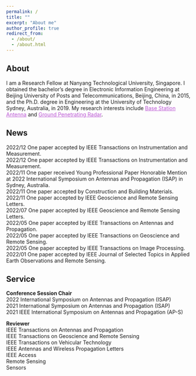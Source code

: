 ```yaml
---
permalink: /
title: ""
excerpt: "About me"
author_profile: true
redirect_from: 
  - /about/
  - /about.html
---
```

About
------
I am a Research Fellow at Nanyang Technological University, Singapore. I obtained the bachelor’s degree in Electronic Information Engineering at Beijing University of Posts and Telecommunications, Beijing, China, in 2015, and the Ph.D. degree in Engineering at the University of Technology Sydney, Australia, in 2019. My research interests include <a href="BSA.html"  style="color:MediumOrchid;">Base Station Antenna</a> and <a href="GPR.html"  style="color:MediumOrchid;"> Ground Penetrating Radar</a>. 

News
------
2022/12  One paper accepted by IEEE Transactions on Instrumentation and Measurement. <br>
2022/12  One paper accepted by IEEE Transactions on Instrumentation and Measurement. <br>
2022/11  One paper received Young Professional Paper Honorable Mention at 2022 International Symposium on Antennas and Propagation (ISAP) in Sydney, Australia.  <br>
2022/11  One paper accepted by Construction and Building Materials. <br>
2022/11  One paper accepted by IEEE Geoscience and Remote Sensing Letters. <br>
2022/07  One paper accepted by IEEE Geoscience and Remote Sensing Letters. <br>
2022/05  One paper accepted by IEEE Transactions on Antennas and Propagation.  <br>
2022/05  One paper accepted by IEEE Transactions on Geoscience and Remote Sensing.  <br>
2022/05  One paper accepted by IEEE Transactions on Image Processing.  <br>
2022/01  One paper accepted by IEEE Journal of Selected Topics in Applied Earth Observations and Remote Sensing.

Service
------
<p><b>Conference Session Chair</b> <br>
2022  International Symposium on Antennas and Propagation (ISAP) <br>
2021  International Symposium on Antennas and Propagation (ISAP) <br>
2021  IEEE International Symposium on Antennas and Propagation (AP-S)<br>
</p>
                                
<p><b>Reviewer</b> <br>
IEEE Transactions on Antennas and Propagation <br>
IEEE Transactions on Geoscience and Remote Sensing <br>
IEEE Transactions on Vehicular Technology <br>
IEEE Antennas and Wireless Propagation Letters <br>
IEEE Access <br>								          
Remote Sensing <br>
Sensors <br>
</p>
